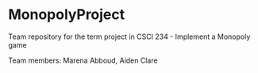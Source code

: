 # MonopolyProject
Team repository for the term project in CSCI 234 - Implement a Monopoly game 

Team members: Marena Abboud, Aiden Clare
